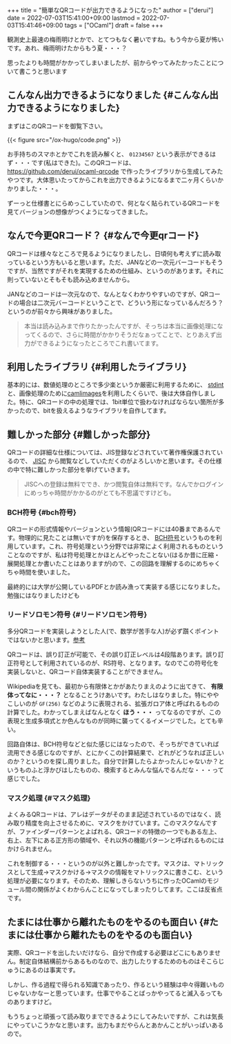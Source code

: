 +++
title = "簡単なQRコードが出力できるようになった"
author = ["derui"]
date = 2022-07-03T15:41:00+09:00
lastmod = 2022-07-03T15:41:46+09:00
tags = ["OCaml"]
draft = false
+++

観測史上最速の梅雨明けとかで、とてつもなく暑いですね。もう今から夏が怖いです。あれ、梅雨明けたからもう夏・・・？

思ったよりも時間がかかってしまいましたが、前からやってみたかったことについて書こうと思います

<!--more-->


## こんなん出力できるようになりました {#こんなん出力できるようになりました}

まずはこのQRコードを御覧下さい。

{{< figure src="/ox-hugo/code.png" >}}

お手持ちのスマホとかでこれを読み解くと、 `01234567` という表示ができるはず・・・です(私はできた)。このQRコードは、 <https://github.com/derui/ocaml-qrcode> で作ったライブラリから生成してみたやつです。大体思いたってからこれを出力できるようになるまで二ヶ月くらいかかりました・・・。

ずーっと仕様書とにらめっこしていたので、何となく貼られているQRコードを見てバージョンの想像がつくようになってきました。


## なんで今更QRコード？ {#なんで今更qrコード}

QRコードは様々なところで見るようになりましたし、日頃何も考えずに読み取っているという方もいると思います。ただ、JANなどの一次元バーコードもそうですが、当然ですがそれを実現するための仕組み、というのがあります。それに則っていないとそもそも読み込めませんから。

JANなどのコードは一次元なので、なんとなくわかりやすいのですが、QRコードの場合は二次元バーコードということで、どういう形になっているんだろう？というのが前々から興味がありました。

> 本当は読み込みまで作りたかったんですが、そっちは本当に画像処理になってくるので、さらに時間がかかりそうだなぁってことで、とりあえず出力ができるようになったところでこれ書いてます。


## 利用したライブラリ {#利用したライブラリ}

基本的には、数値処理のところで多少楽というか厳密に利用するために、 [stdint](https://github.com/andrenth/ocaml-stdint)と、画像処理のために[camlimages](https://opam.ocaml.org/packages/camlimages/)を利用したくらいで、後は大体自作しました。特に、QRコードの中の処理では、1bit単位で扱わなければならない箇所が多かったので、bitを扱えるようなライブラリを自作してます。


## 難しかった部分 {#難しかった部分}

QRコードの詳細な仕様については、JIS登録などされていて著作権保護されているので、 [JISC](https://www.jisc.go.jp/) から閲覧などしていただくのがよろしいかと思います。その仕様の中で特に難しかった部分を挙げていきます。

> JISCへの登録は無料ででき、かつ閲覧自体は無料です。なんでかログインにめっちゃ時間がかかるのがとても不思議ですけども。


### BCH符号 {#bch符号}

QRコードの形式情報やバージョンという情報(QRコードには40番まであるんです。物理的に見たことは無いですが)を保存するとき、 [BCH符号](https://ja.wikipedia.org/wiki/BCH%E7%AC%A6%E5%8F%B7#:~:text=BCH%E7%AC%A6%E5%8F%B7%EF%BC%88BCH%E3%81%B5%E3%81%94%E3%81%86,Ray%2DChaudhuri%20%E3%81%8C%E8%80%83%E6%A1%88%E3%81%97%E3%81%9F%E3%80%82)というものを利用しています。これ、符号処理という分野では非常によく利用されるものということなのですが、私は符号処理とかほとんどやったことない(はるか昔に圧縮・展開処理とか書いたことはありますが)ので、この回路を理解するのにめちゃくちゃ時間を使いました。

最終的には大学が公開しているPDFとか読み漁って実装する感じになりました。勉強にはなりましたけども


### リードソロモン符号 {#リードソロモン符号}

多分QRコードを実装しようとした人(で、数学が苦手な人)が必ず躓くポイントではないかと思います。[参考](https://ja.wikipedia.org/wiki/%E3%83%AA%E3%83%BC%E3%83%89%E3%83%BB%E3%82%BD%E3%83%AD%E3%83%A2%E3%83%B3%E7%AC%A6%E5%8F%B7)

QRコードは、誤り訂正が可能で、その誤り訂正レベルは4段階あります。誤り訂正符号として利用されているのが、RS符号、となります。なのでこの符号化を実装しないと、QRコード自体実装することができません。

Wikipediaを見ても、最初から有限体とかがあたりまえのように出てきて、  **有限体ってなに・・・？** となることうけあいです。わたしはなりました。特にややこしいのが `GF(256)` などのように表現される、拡張ガロア体と呼ばれるものの計算でした。わかってしまえばなんとなく **ほう・・・** ってなるのですが、この表現と生成多項式とか色んなものが同時に襲ってくるイメージでした。とても辛い。

回路自体は、BCH符号などと似た感じにはなったので、そっちができていれば流用できる感じなのですが、とにかくこの計算結果で、どれがどうなれば正しいのか？というのを探し周りました。自分で計算したらよかったんじゃないか？というものふと浮かびはしたものの、検索するとみんな悩んでるんだな・・・って感じでした。


### マスク処理 {#マスク処理}

よくみるQRコードは、アレはデータがそのまま記述されているのではなく、読み取り精度を向上させるために、マスクをかけています。このマスクなんですが、ファインダーパターンとよばれる、QRコードの特徴の一つでもある左上、右上、左下にある正方形の領域や、それ以外の機能パターンと呼ばれるものにはかけられません。

これを制御する・・・というのが以外と難しかったです。マスクは、マトリックスとして生成→マスクかける→マスクの情報をマトリックスに書きこむ、という処理が必要になります。そのため、理解しきらないうちに作ったOCamlのモジュール間の関係がよくわからんことになってしまったりしてます。ここは反省点です。


## たまには仕事から離れたものをやるのも面白い {#たまには仕事から離れたものをやるのも面白い}

実際、QRコードを出したいだけなら、自分で作成する必要はどこにもありません。制定自体結構前からあるものなので、出力したりするためのものはそこらじゅうにあるのは事実です。

しかし、作る過程で得られる知識であったり、作るという経験は中々得難いものじゃないかなーと思っています。仕事でやることばっかやってると滅入るってものありますけど。

もうちょっと頑張って読み取りまでできるようにしてみたいですが、これは気長にやっていこうかなと思います。出力もまだやらんとあかんことがいっぱいあるので。
